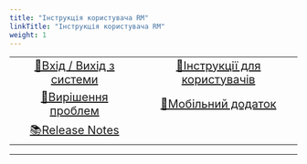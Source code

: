 ```yaml
---
title: "Інструкція користувача RM"
linkTitle: "Інструкція користувача RM"
weight: 1
---
```


<center>

|                                           |                                               |
|:-----------------------------------------:|:---------------------------------------------:|
|       [ 🔐Вхід / Вихід з системи](docs/login_logout/)       | [📜Інструкції для користувачів](User_Manual/UM_ToC.md) |
| [🙋Вирішення проблем](/docs/troubleshooting) |     [📱Мобільний додаток](mobeileapp.md)      |
| [ 📚Release Notes](/docs/releasenotes/releasenotes/) |                                               |

---
</center>



<!---
CSS
-->

<style>
td {
  font-size: 20px
}
</style>